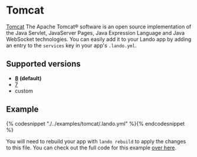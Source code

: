 Tomcat
======

[Tomcat](https://tomcat.apache.org/) The Apache Tomcat® software is an open source implementation of the Java Servlet, JavaServer Pages, Java Expression Language and Java WebSocket technologies. You can easily add it to your Lando app by adding an entry to the `services` key in your app's `.lando.yml`.

Supported versions
------------------

*   **[8](https://hub.docker.com/_/tomcat/)** **(default)**
*   [7](https://hub.docker.com/_/tomcat/)
*   custom

Example
-------

{% codesnippet "./../examples/tomcat/.lando.yml" %}{% endcodesnippet %}

You will need to rebuild your app with `lando rebuild` to apply the changes to this file. You can check out the full code for this example [over here](https://github.com/lando/lando/tree/master/examples/tomcat).
